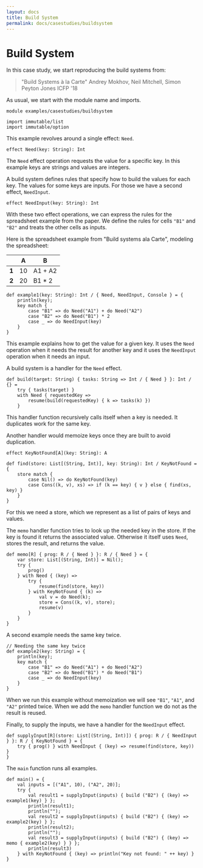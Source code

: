 ```yaml
---
layout: docs
title: Build System
permalink: docs/casestudies/buildsystem
---
```


# Build System

In this case study, we start reproducing the build systems from:

> "Build Systems à la Carte"
> Andrey Mokhov, Neil Mitchell, Simon Peyton Jones
> ICFP '18

As usual, we start with the module name and imports.

```
module examples/casestudies/buildsystem

import immutable/list
import immutable/option
```

This example revolves around a single effect: `Need`.

```
effect Need(key: String): Int
```

The `Need` effect operation requests the value for a specific key. In this example keys are strings and values are integers.

A build system defines rules that specify how to build the values for each key. The values for some keys are inputs. For those we have a second effect, `NeedInput`.

```
effect NeedInput(key: String): Int
```

With these two effect operations, we can express the rules for the spreadsheet example from the paper. We define the rules for cells `"B1"` and `"B2"` and treats the other cells as inputs.

Here is the spreadsheet example from "Build systems ala Carte", modeling the
spreadsheet:

|        | A  | B       |
| ------ | -- | ------- |
| **1**  | 10 | A1 + A2 |
| **2**  | 20 | B1 * 2  |

```
def example1(key: String): Int / { Need, NeedInput, Console } = {
    println(key);
    key match {
        case "B1" => do Need("A1") + do Need("A2")
        case "B2" => do Need("B1") * 2
        case _ => do NeedInput(key)
    }
}
```

This example explains how to get the value for a given key. It uses the `Need` operation when it needs the result for another key and it uses the `NeedInput` operation when it needs an input.

A build system is a handler for the `Need` effect.

```
def build(target: String) { tasks: String => Int / { Need } }: Int / {} =
    try { tasks(target) }
    with Need { requestedKey =>
        resume(build(requestedKey) { k => tasks(k) })
    }
```

This handler function recursively calls itself when a key is needed. It duplicates work for the same key.

Another handler would memoize keys once they are built to avoid duplication.

```
effect KeyNotFound[A](key: String): A

def find(store: List[(String, Int)], key: String): Int / KeyNotFound = {
    store match {
        case Nil() => do KeyNotFound(key)
        case Cons((k, v), xs) => if (k == key) { v } else { find(xs, key) }
    }
}
```

For this we need a store, which we represent as a list of pairs of keys and values.

The `memo` handler function tries to look up the needed key in the store. If the key is found it returns the associated value. Otherwise it itself uses `Need`, stores the result, and returns the value.

```
def memo[R] { prog: R / { Need } }: R / { Need } = {
    var store: List[(String, Int)] = Nil();
    try {
        prog()
    } with Need { (key) =>
        try {
            resume(find(store, key))
        } with KeyNotFound { (k) =>
            val v = do Need(k);
            store = Cons((k, v), store);
            resume(v)
        }
    }
}
```

A second example needs the same key twice.

```
// Needing the same key twice
def example2(key: String) = {
    println(key);
    key match {
        case "B1" => do Need("A1") + do Need("A2")
        case "B2" => do Need("B1") * do Need("B1")
        case _ => do NeedInput(key)
    }
}
```

When we run this example without memoization we will see `"B1"`, `"A1"`, and `"A2"` printed twice. When we add the `memo` handler function we do not as the result is reused.

Finally, to supply the inputs, we have a handler for the `NeedInput` effect.

```
def supplyInput[R](store: List[(String, Int)]) { prog: R / { NeedInput } }: R / { KeyNotFound } = {
    try { prog() } with NeedInput { (key) => resume(find(store, key)) }
}
```

The `main` function runs all examples.

```
def main() = {
    val inputs = [("A1", 10), ("A2", 20)];
    try {
        val result1 = supplyInput(inputs) { build ("B2") { (key) => example1(key) } };
        println(result1);
        println("");
        val result2 = supplyInput(inputs) { build ("B2") { (key) => example2(key) } };
        println(result2);
        println("");
        val result3 = supplyInput(inputs) { build ("B2") { (key) => memo { example2(key) } } };
        println(result3)
    } with KeyNotFound { (key) => println("Key not found: " ++ key) }
}
```
